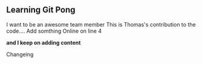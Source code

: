 ## Learning Git Pong

I want to be an awesome team member
This is Thomas's contribution to the code....
Add somthing Online on line 4

**and I keep on adding content**

Changeing
